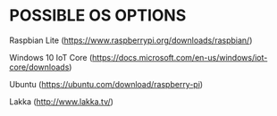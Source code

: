 # POSSIBLE OS OPTIONS
Raspbian Lite (https://www.raspberrypi.org/downloads/raspbian/)

Windows 10 IoT Core (https://docs.microsoft.com/en-us/windows/iot-core/downloads)

Ubuntu (https://ubuntu.com/download/raspberry-pi)

Lakka (http://www.lakka.tv/)
